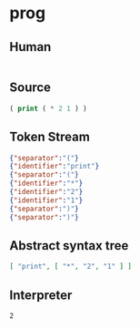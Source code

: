 # prog
## Human
```

```
## Source
```lisp
( print ( * 2 1 ) ) 
```
## Token Stream
```json
{"separator":"("}
{"identifier":"print"}
{"separator":"("}
{"identifier":"*"}
{"identifier":"2"}
{"identifier":"1"}
{"separator":")"}
{"separator":")"}
```
## Abstract syntax tree
```json
[ "print", [ "*", "2", "1" ] ]
```
## Interpreter
```bash
2
```